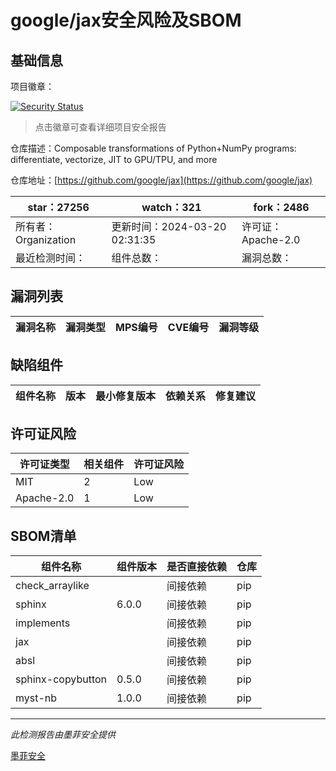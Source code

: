 # google/jax安全风险及SBOM

## 基础信息

项目徽章：

[![Security Status](https://www.murphysec.com/platform3/v31/badge/1770158822234202112.svg)](https://www.murphysec.com/console/report/1692964648491307008/1770158822234202112)

> 点击徽章可查看详细项目安全报告

仓库描述：Composable transformations of Python+NumPy programs: differentiate, vectorize, JIT to GPU/TPU, and more

仓库地址：[https://github.com/google/jax](https://github.com/google/jax)

| star：27256 | watch：321 | fork：2486 |
| ----------- | -------------- | ------------ |
| 所有者：Organization | 更新时间：2024-03-20 02:31:35 | 许可证：Apache-2.0 |
| 最近检测时间： | 组件总数： | 漏洞总数： |




## 漏洞列表

| 漏洞名称 | 漏洞类型 | MPS编号 | CVE编号 | 漏洞等级 |
| ------- | ------ | ------- | ------ | ----- |





## 缺陷组件

| 组件名称 | 版本 | 最小修复版本 | 依赖关系 | 修复建议 |
| -------- | ---- | ------------ | -------- | -------- |





## 许可证风险

| 许可证类型 | 相关组件 | 许可证风险 |
| ---------- | -------- | ---------- |
|MIT|2|Low|
|Apache-2.0|1|Low|




## SBOM清单

| 组件名称 | 组件版本 | 是否直接依赖 | 仓库 |
| -------- | -------- | ------------ | ---- |
|check_arraylike||间接依赖|pip|
|sphinx|6.0.0|间接依赖|pip|
|implements||间接依赖|pip|
|jax||间接依赖|pip|
|absl||间接依赖|pip|
|sphinx-copybutton|0.5.0|间接依赖|pip|
|myst-nb|1.0.0|间接依赖|pip|


------

*此检测报告由墨菲安全提供*

[墨菲安全](www.murphysec.com)